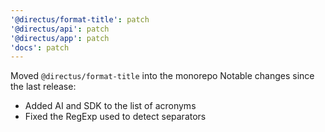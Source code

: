 ```yaml
---
'@directus/format-title': patch
'@directus/api': patch
'@directus/app': patch
'docs': patch
---
```


Moved `@directus/format-title` into the monorepo
Notable changes since the last release:
- Added AI and SDK to the list of acronyms
- Fixed the RegExp used to detect separators
